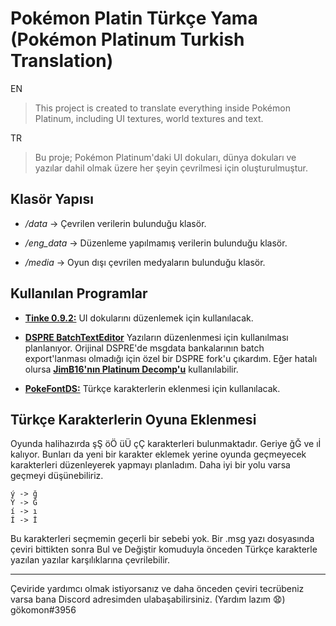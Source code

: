 # Pokémon Platin Türkçe Yama (Pokémon Platinum Turkish Translation)


EN 
>This project is created to translate everything inside Pokémon Platinum, including UI textures, world textures and text. 

TR
>Bu proje; Pokémon Platinum'daki UI dokuları, dünya dokuları ve yazılar dahil olmak üzere her şeyin çevrilmesi için oluşturulmuştur.

## **Klasör Yapısı**

- */data* -> Çevrilen verilerin bulunduğu klasör.

- */eng_data* -> Düzenleme yapılmamış verilerin bulunduğu klasör.

- */media* -> Oyun dışı çevrilen medyaların bulunduğu klasör.



## **Kullanılan Programlar**

- [**Tinke 0.9.2:**](https://github.com/pleonex/tinke) UI dokularını düzenlemek için kullanılacak.

- [**DSPRE BatchTextEditor**](https://github.com/kiplunch/DSPRE-Batch-Text-Editor) Yazıların düzenlenmesi için kullanılması planlanıyor. Orijinal DSPRE'de msgdata bankalarının batch export'lanması olmadığı için özel bir DSPRE fork'u çıkardım. Eğer hatalı olursa [**JimB16'nın Platinum Decomp'u**](https://github.com/JimB16/PokePlat) kullanılabilir.

- [**PokeFontDS:**](https://github.com/hadashisora/PokeFontDS) Türkçe karakterlerin eklenmesi için kullanılacak.

## **Türkçe Karakterlerin Oyuna Eklenmesi**

Oyunda halihazırda şŞ öÖ üÜ çÇ karakterleri bulunmaktadır. Geriye ğĞ ve ıİ kalıyor. Bunları da yeni bir karakter eklemek yerine oyunda geçmeyecek karakterleri düzenleyerek yapmayı planladım. Daha iyi bir yolu varsa geçmeyi düşünebiliriz.
```
ý -> ğ
Ý -> Ğ
í -> ı
Í -> İ
```

Bu karakterleri seçmemin geçerli bir sebebi yok. Bir .msg yazı dosyasında çeviri bittikten sonra Bul ve Değiştir komuduyla önceden Türkçe karakterle yazılan yazılar karşılıklarına çevrilebilir.  

----

Çeviride yardımcı olmak istiyorsanız ve daha önceden çeviri tecrübeniz varsa bana Discord adresimden ulabaşabilirsiniz. (Yardım lazım 😧)
gökomon#3956
